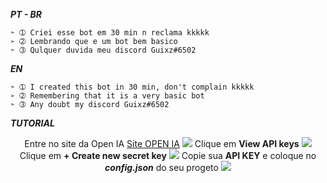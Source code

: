 ***PT - BR***
```
➣ ➀ Criei esse bot em 30 min n reclama kkkkk
➢ ➁ Lembrando que e um bot bem basico
➣ ➂ Qulquer duvida meu discord Guixz#6502
```
***EN***
```
➣ ➀ I created this bot in 30 min, don't complain kkkkk
➢ ➁ Remembering that it is a very basic bot
➣ ➂ Any doubt my discord Guixz#6502
```

***TUTORIAL***

<div align="center">
Entre no site da Open IA <a href="https://platform.openai.com/overview">Site OPEN IA</a>
<img src="https://cdn.discordapp.com/attachments/1045124489236725830/1094079916099780678/image.png">
Clique em <strong>View API keys</strong>
<img src="https://cdn.discordapp.com/attachments/1045124489236725830/1094079962266476614/image.png">
Clique em <strong>+ Create new secret key</strong>
<img src="https://cdn.discordapp.com/attachments/1045124489236725830/1094080026183483473/image.png">
Copie sua <strong>API KEY</strong> e coloque no <strong><i>config.json</i></strong> do seu progeto
<img src="https://cdn.discordapp.com/attachments/1045124489236725830/1094080119322198066/image.png">
</div>
